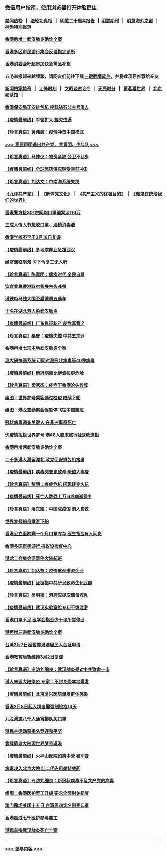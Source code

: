 ### [微信用户指南，使用浏览器打开体验更佳](https://github.com/gfw-breaker/banned-news1/blob/master/indexes/wechat-guide.md?t=0)
#### [禁闻热榜](热点新闻.md?t=0)  &nbsp;&nbsp;|&nbsp;&nbsp; [法轮功真相](https://github.com/gfw-breaker/truth/blob/master/README.md?t=0) &nbsp;&nbsp;|&nbsp;&nbsp; [明慧二十周年报告](https://github.com/gfw-breaker/mh-reports/blob/master/README.md?t=0) &nbsp;&nbsp;|&nbsp;&nbsp;[明慧期刊](https://github.com/gfw-breaker/mh-qikan) &nbsp;&nbsp;|&nbsp;&nbsp; [明慧海外之窗](https://github.com/gfw-breaker/mh-news/blob/master/README.md?t=0) &nbsp;&nbsp;|&nbsp;&nbsp; [神韵特别报道](https://github.com/gfw-breaker/mh-news/blob/master/shenyun.md?t=0)
#### [香港新增一武汉肺炎确诊个案](../pages/nsc415/n11874044.md?t=02171622) 
#### [香港多区市民游行集会反设指定诊所](../pages/nsc415/n11874017.md?t=02171622) 
#### [香港消委会吁超市加快急需品补货](../pages/nsc415/n11874003.md?t=02171622) 
#### 五毛举报越来越频繁，请网友们前往下载 [一键翻墙软件](https://github.com/gfw-breaker/ssr-accounts)，并将此项目推荐给亲友
#### [新闻拍案惊奇](https://github.com/gfw-breaker/banned-news1/blob/master/pages/link4.md) &nbsp;&nbsp;|&nbsp;&nbsp; [江峰时刻](https://github.com/gfw-breaker/banned-news1/blob/master/pages/link4.md) &nbsp;&nbsp;|&nbsp;&nbsp; [文昭谈古论今](https://github.com/gfw-breaker/banned-news1/blob/master/pages/link4.md) &nbsp;&nbsp;|&nbsp;&nbsp; [天亮时分](https://github.com/gfw-breaker/banned-news1/blob/master/pages/link4.md) &nbsp;&nbsp;|&nbsp;&nbsp; [萧茗看世界](https://github.com/gfw-breaker/banned-news1/blob/master/pages/link4.md) &nbsp;&nbsp;|&nbsp;&nbsp; [北京老茶馆](https://github.com/gfw-breaker/banned-news1/blob/master/pages/link4.md) &nbsp;&nbsp;|&nbsp;&nbsp; 
#### [香港保安局正安排包机 接载钻石公主号港人](../pages/nsc415/n11873932.md?t=02171622) 
#### [【疫情最前线】军管扩大 蝗灾进逼](../pages/nsc415/n11873780.md?t=02171622) 
#### [【珍言真语】黄伟豪：疫情冲击中国模式](../pages/nsc415/n11873482.md?t=02171622) 
#### [>>> 我要声明退出共产党、共青团、少年队 <<<](https://github.com/begood0513/goodnews/blob/master/quit/letter.md) 
#### [【珍言真语】马仲仪：物资紧缺 公卫不让步](../pages/nsc415/n11872315.md?t=02171622) 
#### [【疫情最前线】全球医药供应链受空前冲击](../pages/nsc415/n11869614.md?t=02171622) 
#### [【珍言真语】刘达文：中南海系统失灵](../pages/nsc415/n11869465.md?t=02171622) 
#### [《九评共产党》](https://github.com/begood0513/9ping.md/blob/master/README.md) &nbsp;|&nbsp; [《解体党文化》](../../../../jtdwh.md/blob/master/README.md)  &nbsp;|&nbsp; [《共产主义的终极目的》](../../../../gczydzjmd.md/blob/master/README.md) &nbsp;|&nbsp; [《魔鬼在统治我们的世界》](../../../../mgztzwmdsj.md/blob/master/README.md) 
#### [香港警方接301宗网购口罩骗案涉110万](../pages/nsc415/n11867572.md?t=02171622) 
#### [三成人情人节想收口罩、酒精消毒液](../pages/nsc415/n11867523.md?t=02171622) 
#### [香港学校不早于3月16日复课](../pages/nsc415/n11867498.md?t=02171622) 
#### [【疫情最前线】多地殡葬业急援武汉](../pages/nsc415/n11866914.md?t=02171622) 
#### [经济濒临崩溃 习下令复工无人听](../pages/nsc415/n11867269.md?t=02171622) 
#### [【珍言真语】陈竟明：瘟疫时代 全民自救](../pages/nsc415/n11866765.md?t=02171622) 
#### [饮食业冀香港政府领展带头减租](../pages/nsc415/n11864876.md?t=02171622) 
#### [港铁屯马线大围至启德周五通车](../pages/nsc415/n11864842.md?t=02171622) 
#### [十名在湖北港人染武汉肺炎](../pages/nsc415/n11864807.md?t=02171622) 
#### [【疫情最前线】广东急征私产 趁危军管？](../pages/nsc415/n11864205.md?t=02171622) 
#### [【珍言真语】桑普：疫情失控 中共五宗罪](../pages/nsc415/n11864157.md?t=02171622) 
#### [香港再增七宗本地武汉肺炎个案](../pages/nsc415/n11862405.md?t=02171622) 
#### [理大研快筛系统 可同时测冠状病毒等40种病毒](../pages/nsc415/n11862376.md?t=02171622) 
#### [【疫情最前线】新冠病毒比伊波拉更危险](../pages/nsc415/n11862199.md?t=02171622) 
#### [【珍言真语】梁家杰：疫症下香港沦失败城](../pages/nsc415/n11861588.md?t=02171622) 
#### [组图：世界梦号乘客通过检疫 陆续下船](../pages/nsc415/n11858302.md?t=02171622) 
#### [组图：港龙空勤集会促暂停飞往中国航班](../pages/nsc415/n11858190.md?t=02171622) 
#### [冠状病毒调查关键人 在非洲离奇死亡](../pages/nsc415/n11859798.md?t=02171622) 
#### [忧疫情拒搭世界梦号 港46人要求旅行社退款遭拒](../pages/nsc415/n11859849.md?t=02171622) 
#### [香港再增两武汉肺炎确诊个案](../pages/nsc415/n11859833.md?t=02171622) 
#### [二千多港人滞留湖北 政党促安排包机接送](../pages/nsc415/n11859831.md?t=02171622) 
#### [【疫情最前线】病毒突变更致命 恐酿大瘟疫](../pages/nsc415/n11859604.md?t=02171622) 
#### [【珍言真语】黎明：疫症危机 闪现转变火花](../pages/nsc415/n11859199.md?t=02171622) 
#### [【疫情最前线】死亡人数恐上万 6成病逝家中](../pages/nsc415/n11856687.md?t=02171622) 
#### [【珍言真语】潘东凯：中国成疫国 港人自救](../pages/nsc415/n11856962.md?t=02171622) 
#### [世界梦号船员乘客下船](../pages/nsc415/n11856883.md?t=02171622) 
#### [香港公立医院剩一个月口罩库存 医生指应有人问责](../pages/nsc415/n11856875.md?t=02171622) 
#### [香港多区市民游行 抗议设检疫中心](../pages/nsc415/n11856866.md?t=02171622) 
#### [港龙工会集会促暂停大陆航班](../pages/nsc415/n11856840.md?t=02171622) 
#### [【珍言真语】刘达邦：疫情重创港资企业](../pages/nsc415/n11854274.md?t=02171622) 
#### [【疫情最前线】证据指中共研发致命生化武器](../pages/nsc415/n11853087.md?t=02171622) 
#### [【珍言真语】吴明德：港府应提取储备救急](../pages/nsc415/n11852734.md?t=02171622) 
#### [【疫情最前线】武汉实验室抢专利不慎泄密](../pages/nsc415/n11850310.md?t=02171622) 
#### [香港口罩不足 医学会指至少十诊所暂停业](../pages/nsc415/n11850301.md?t=02171622) 
#### [港再增三宗武汉肺炎确诊个案](../pages/nsc415/n11850328.md?t=02171622) 
#### [台湾2月7日起暂停港澳居民入台证申请](../pages/nsc415/n11850304.md?t=02171622) 
#### [香港教育局暂维持3月2日复课](../pages/nsc415/n11850260.md?t=02171622) 
#### [【珍言真语】专访刘细良：武汉肺炎是对中共致命一击](../pages/nsc415/n11849934.md?t=02171622) 
#### [港人未返大陆染疫 专家：不封关恐本地爆发](../pages/nsc415/n11848021.md?t=02171622) 
#### [【疫情最前线】北京复兴医院爆发群体感染](../pages/nsc415/n11847626.md?t=02171622) 
#### [香港2月8日起入境者需强制检疫14天](../pages/nsc415/n11847658.md?t=02171622) 
#### [九龙湾逾八千人通宵排队买口罩](../pages/nsc415/n11847647.md?t=02171622) 
#### [港民主运动获提名竞逐和平奖](../pages/nsc415/n11847633.md?t=02171622) 
#### [曾载确诊大陆客世界梦号返港](../pages/nsc415/n11847608.md?t=02171622) 
#### [【疫情最前线】火神山医院如集中营 被军管](../pages/nsc415/n11847524.md?t=02171622) 
#### [病毒攻入北京大院 红二代先用美特效药](../pages/nsc415/n11847427.md?t=02171622) 
#### [【珍言真语】专访刘细良：新冠状病毒不及共产党的病毒](../pages/nsc415/n11847164.md?t=02171622) 
#### [组图：香港医护罢工升级 要求全面封关抗疫](../pages/nsc415/n11844107.md?t=02171622) 
#### [澳门赌场关闭十五日 台湾周四实名制买口罩](../pages/nsc415/n11845083.md?t=02171622) 
#### [香港超过七千医护参与罢工](../pages/nsc415/n11845051.md?t=02171622) 
#### [港现首宗武汉肺炎死亡个案](../pages/nsc415/n11844998.md?t=02171622) 

----
#### [ >>> 更早内容 <<< ](../indexes/nsc415-earlier.md)
